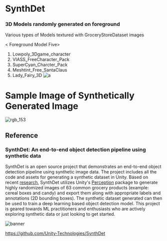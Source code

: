 # SynthDet

### 3D Models randomly generated on foreground
Various types of Models textured with GroceryStoreDataset images

< Foreground Model Five> 
1) Lowpoly_3Dgame_character
2) VIASS_FreeCharacter_Pack
3) SuperCyan_Charcter_Pack
4) Meshtint_Free_SantaClaus
5) Lady_Fairy_3D
![a](https://user-images.githubusercontent.com/38905066/119688803-4571a100-be83-11eb-8fa7-e5bbfa7c0032.PNG)

# Sample Image of Synthetically Generated Image
![rgb_153](https://user-images.githubusercontent.com/38905066/119688357-e14edd00-be82-11eb-9d55-4cd41f724619.png)

## Reference
### SynthDet: An end-to-end object detection pipeline using synthetic data  


SynthDet is an open source project that demonstrates an end-to-end object detection pipeline using synthetic image data. The project includes all the code and assets for generating a synthetic dataset in Unity. Based on recent [research](#Citation), SynthDet utilizes Unity's [Perception](https://github.com/Unity-Technologies/com.unity.perception) package to generate highly randomized images of 63 common grocery products (example: cereal boxes and candy) and export them along with appropriate labels and annotations (2D bounding boxes). The synthetic dataset generated can then be used to train a deep learning based object detection model. This project is geared towards ML practitioners and enthusiasts who are actively exploring synthetic data or just looking to get started. 

![banner](https://user-images.githubusercontent.com/38905066/119689231-a305ed80-be83-11eb-8e5e-85ab6b6e3e30.png)

https://github.com/Unity-Technologies/SynthDet
